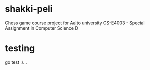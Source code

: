 # shakki-peli
Chess game course project for Aalto university  CS-E4003 - Special Assignment in Computer Science D

# testing
go test ./...